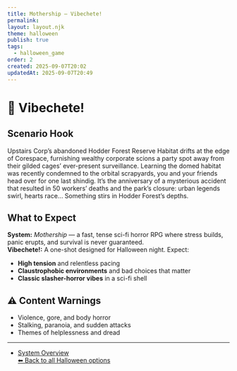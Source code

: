 ```yaml
---
title: Mothership — Vibechete!
permalink:
layout: layout.njk
theme: halloween
publish: true
tags:
  - halloween_game
order: 2
created: 2025-09-07T20:02
updatedAt: 2025-09-07T20:49
---
```


# 🔪 Vibechete!

## Scenario Hook
Upstairs Corp’s abandoned Hodder Forest Reserve Habitat drifts at the edge of Corespace, furnishing wealthy corporate scions a party spot away from their gilded cages’ ever-present surveillance.
Learning the domed habitat was recently condemned to the orbital scrapyards, you and your friends head over for one last shindig. It’s the anniversary of a mysterious accident that resulted in 50 workers’ deaths and the park’s closure: urban legends swirl, hearts race...
Something stirs in Hodder Forest’s depths.

## What to Expect
**System:** *Mothership* — a fast, tense sci-fi horror RPG where stress builds, panic erupts, and survival is never guaranteed.  
**Vibechete!:** A one-shot designed for Halloween night. Expect:  
- **High tension** and relentless pacing  
- **Claustrophobic environments** and bad choices that matter  
- **Classic slasher-horror vibes** in a sci-fi shell  

## ⚠️ Content Warnings
- Violence, gore, and body horror  
- Stalking, paranoia, and sudden attacks  
- Themes of helplessness and dread  

---
- [System Overview](/vault/campaigns/Mothership%20campaign/mothership/)  
[⬅ Back to all Halloween options](/vault/halloween/)
